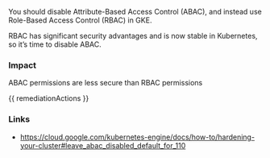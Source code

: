 
You should disable Attribute-Based Access Control (ABAC), and instead use Role-Based Access Control (RBAC) in GKE.

RBAC has significant security advantages and is now stable in Kubernetes, so it’s time to disable ABAC.

### Impact
ABAC permissions are less secure than RBAC permissions

<!-- DO NOT CHANGE -->
{{ remediationActions }}

### Links
- https://cloud.google.com/kubernetes-engine/docs/how-to/hardening-your-cluster#leave_abac_disabled_default_for_110
        
